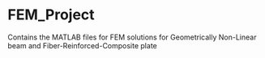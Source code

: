 # FEM_Project
Contains the MATLAB files for FEM solutions for Geometrically Non-Linear beam and Fiber-Reinforced-Composite plate
